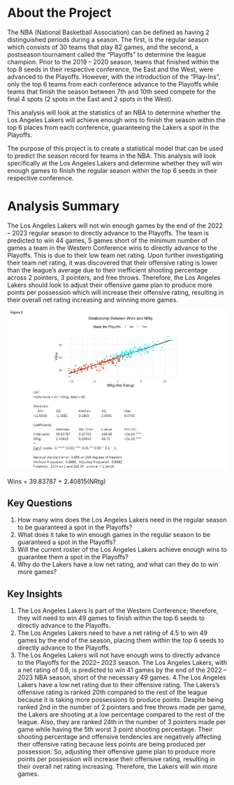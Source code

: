 # About the Project
The NBA (National Basketball Association) can be defined as having 2 distinguished periods during a season. The first, is the regular season which consists of 30 teams that play 82 games, and the second, a postseason tournament called the “Playoffs” to determine the league champion. Prior to the 2019 – 2020 season, teams that finished within the top 8 seeds in their respective conference, the East and the West, were advanced to the Playoffs. However, with the introduction of the “Play-Ins”, only the top 6 teams from each conference advance to the Playoffs while teams that finish the season between 7th and 10th seed compete for the final 4 spots (2 spots in the East and 2 spots in the West). 

This analysis will look at the statistics of an NBA to determine whether the Los Angeles Lakers will achieve enough wins to finish the season within the top 6 places from each conference, guaranteeing the Lakers a spot in the Playoffs. 

The purpose of this project is to create a statistical model that can be used to predict the season record for teams in the NBA. This analysis will look specifically at the Los Angeles Lakers and determine whether they will win enough games to finish the regular season within the top 6 seeds in their respective conference.


# Analysis Summary
The Los Angeles Lakers will not win enough games by the end of the 2022 – 2023 regular season to directly advance to the Playoffs. The team is predicted to win 44 games, 5 games short of the minimum number of games a team in the Western Conference wins to directly advance to the Playoffs. This is due to their low team net rating. Upon further investigating their team net rating, it was discovered that their offensive rating is lower than the league’s average due to their inefficient shooting percentage across 2 pointers, 3 pointers, and free throws. Therefore, the Los Angeles Lakers should look to adjust their offensive game plan to produce more points per possession which will increase their offensive rating, resulting in their overall net rating increasing and winning more games.


![alt text](https://github.com/ckim309/Predicting-Wins/blob/main/Regression%20Model.png?raw=true)

Wins = 39.83787 + 2.40815(NRtg)

## Key Questions
1. How many wins does the Los Angeles Lakers need in the regular season to be guaranteed a spot in the Playoffs?
2. What does it take to win enough games in the regular season to be guaranteed a spot in the Playoffs?
3. Will the current roster of the Los Angeles Lakers achieve enough wins to guarantee them a spot in the Playoffs?
4. Why do the Lakers have a low net rating, and what can they do to win more games?

## Key Insights
1. The Los Angeles Lakers is part of the Western Conference; therefore, they will need to win 49 games to finish within the top 6 seeds to directly advance to the Playoffs.
2. The Los Angeles Lakers need to have a net rating of 4.5 to win 49 games by the end of the season, placing them within the top 6 seeds to directly advance to the Playoffs.
3. The Los Angeles Lakers will not have enough wins to directly advance to the Playoffs for the 2022– 2023 season. The Los Angeles Lakers, with a net rating of 0.6, is predicted to win 41 games by the end of the 2022 – 2023 NBA season, short of the necessary 49 games.
4.The Los Angeles Lakers have a low net rating due to their offensive rating. The Lakers’s offensive rating is ranked 20th compared to the rest of the league because it is taking more possessions to produce points. Despite being ranked 2nd in the number of 2 pointers and free throws made per game, the Lakers are shooting at a low percentage compared to the rest of the league. Also, they are ranked 24th in the number of 3 pointers made per game while having the 5th worst 3 point shooting percentage. Their shooting percentage and offensive tendencies are negatively affecting their offensive rating because less points are being produced per possession. So, adjusting their offensive game plan to produce more points per possession will increase their offensive rating, resulting in their overall net rating increasing. Therefore, the Lakers will win more games.
